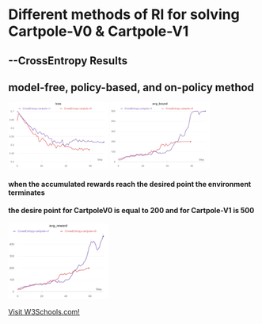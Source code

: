 # Different methods of Rl for solving Cartpole-V0 & Cartpole-V1

## --CrossEntropy Results
## model-free, policy-based, and on-policy method


<img src="2.png" width="40%"/> <img src="1.png" width="40%"/>

#### when the accumulated rewards reach the desired point the environment terminates
####  the desire point for CartpoleV0 is equal to 200 and for Cartpole-V1 is 500
<img src="3.png" width="40%"/>



<p><a href="https://wandb.ai/iamjalipo/cartpole/reports/Project-Dashboard--Vmlldzo2MTczMzg/edit?flasher=&template=dashboard">Visit W3Schools.com!</a></p>

